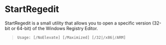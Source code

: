 # StartRegedit

StartRegedit is a small utility that allows you to open a specific version (32-bit or 64-bit) of the Windows Registry Editor.

> `Usage: [/NoElevate] [/Maximized] [/32|/x86|/ARM]`
